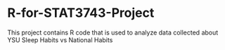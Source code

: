 # R-for-STAT3743-Project
This project contains R code that is used to analyze data collected about YSU Sleep Habits vs National Habits
